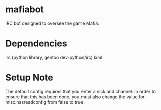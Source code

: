mafiabot
========

IRC bot designed to oversee the game Mafia.

Dependencies
============

irc (python library, gentoo dev-python/irc)
lxml

Setup Note
==========

The default config requires that you enter a nick and channel.
In order to ensure that this has been done, you must also change
the value for misc.hasreadconfig from false to true.
